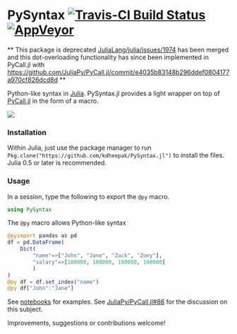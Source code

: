 # PySyntax [![Travis-CI Build Status](https://travis-ci.org/kdheepak/PySyntax.jl.svg?branch=master)](https://travis-ci.org/kdheepak/PySyntax.jl) [![AppVeyor](https://img.shields.io/appveyor/ci/gruntjs/grunt.svg)](https://ci.appveyor.com/project/kdheepak/pysyntax-jl)

** This package is deprecated [JuliaLang/julia/issues/1974](https://github.com/JuliaLang/julia/issues/1974) has been merged and this dot-overloading functionality has since been implemented in PyCall.jl with https://github.com/JuliaPy/PyCall.jl/commit/e4035b83148b296ddef0804177a970cf826dcd8d **

Python-like syntax in [Julia](https://github.com/JuliaLang/julia). PySyntax.jl provides a light wrapper on top of [PyCall.jl](https://github.com/JuliaPy/PyCall.jl) in the form of a macro.

![](./img/screenshot.png)

### Installation

Within Julia, just use the package manager to run `Pkg.clone("https://github.com/kdheepak/PySyntax.jl")` to install the files.
Julia 0.5 or later is recommended.

### Usage

In a session, type the following to export the `@py` macro.

```julia
using PySyntax
```

The `@py` macro allows Python-like syntax

```julia
@pyimport pandas as pd
df = pd.DataFrame(
    Dict(
        "name"=>["John", "Jane", "Zack", "Zoey"],
        "salary"=>[100000, 100000, 100000, 100000]
        )
)
@py df = df.set_index("name")
@py df["John":"Jane"]
```

See [notebooks](./notebooks/PySyntax.jl.ipynb) for examples. See [JuliaPy/PyCall.jl#86](https://github.com/JuliaPy/PyCall.jl/issues/86) for the discussion on this subject.

Improvements, suggestions or contributions welcome!

